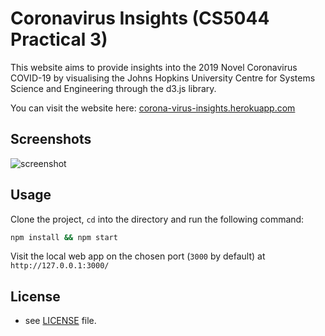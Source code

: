 # Coronavirus Insights (CS5044 Practical 3)

This website aims to provide insights into the 2019 Novel Coronavirus COVID-19 by visualising the Johns Hopkins University Centre for Systems Science and Engineering through the d3.js library.

You can visit the website here: [corona-virus-insights.herokuapp.com](https://corona-virus-insights.herokuapp.com/)

## Screenshots

![screenshot](https://raw.githubusercontent.com/Adamouization/CS5044-Practical-3/master/screenshot.png?token=AEI7XLHLOGQX5PN6MAP3E6S626YT2)

## Usage

Clone the project, `cd` into the directory and run the following command:

```bash
npm install && npm start
```

Visit the local web app on the chosen port (`3000` by default) at `http://127.0.0.1:3000/`

## License 
* see [LICENSE](path) file.

